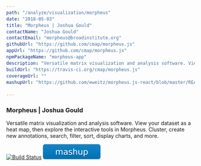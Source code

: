 ```yaml
---
path: "/analyze/visualization/morpheus"
date: "2018-05-03"
title: "Morpheus | Joshua Gould"
contactName: "Joshua Gould"
contactEmail: "morpheus@broadinstitute.org"
githubUrl: "https://github.com/cmap/morpheus.js"
appUrl: "https://github.com/cmap/morpheus.js"
npmPackageName: "morpheus-app"
description: "Versatile matrix visualization and analysis software. View your dataset as a heat map, then explore the interactive tools in Morpheus. Cluster, create new annotations, search, filter, sort, display charts, and more."
buildUrl: "https://travis-ci.org/cmap/morpheus.js"
coverageUrl: ""
mashupUrl: "https://github.com/eweitz/morpheus.js-react/blob/master/README.md#morpheusjs-in-react"

---
```


### Morpheus | Joshua Gould

Versatile matrix visualization and analysis software. View your dataset as a heat map, then explore the interactive tools in Morpheus. Cluster, create new annotations, search, filter, sort, display charts, and more.

[![Build Status](https://travis-ci.org/cmap/morpheus.js.svg?branch=master)](https://travis-ci.org/cmap/morpheus.js)
[![Mashup](../_images/mashup.svg)](https://github.com/eweitz/morpheus.js-react/blob/master/README.md#morpheusjs-in-react)
